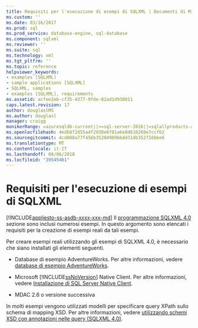 ```yaml
---
title: Requisiti per l'esecuzione di esempi di SQLXML | Documenti di Microsoft
ms.custom: ''
ms.date: 03/16/2017
ms.prod: sql
ms.prod_service: database-engine, sql-database
ms.component: sqlxml
ms.reviewer: ''
ms.suite: sql
ms.technology: xml
ms.tgt_pltfrm: ''
ms.topic: reference
helpviewer_keywords:
- examples [SQLXML]
- sample applications [SQLXML]
- SQLXML, samples
- examples [SQLXML], requirements
ms.assetid: acfee2eb-cf35-4377-9fde-82ad1d938011
caps.latest.revision: 17
author: douglaslMS
ms.author: douglasl
manager: craigg
monikerRange: =azuresqldb-current||>=sql-server-2016||=sqlallproducts-allversions||>=sql-server-linux-2017
ms.openlocfilehash: 4edb8f2d55a4f2938e6f81a6e8d610260e7ccfb2
ms.sourcegitcommit: 4cd008a77f456b35204989bbdd31db352716bbe6
ms.translationtype: MT
ms.contentlocale: it-IT
ms.lasthandoff: 08/06/2018
ms.locfileid: "39545461"
---
```

# <a name="requirements-for-running-sqlxml-examples"></a>Requisiti per l'esecuzione di esempi di SQLXML
[!INCLUDE[appliesto-ss-asdb-xxxx-xxx-md](../../includes/appliesto-ss-asdb-xxxx-xxx-md.md)]
  Il [programmazione SQLXML 4.0](../../relational-databases/sqlxml/sqlxml-4-0-programming-concepts.md) sezione sono inclusi numerosi esempi. In questo argomento sono elencati i requisiti per la creazione di esempi reali da tali esempi.  
  
 Per creare esempi reali utilizzando gli esempi di SQLXML 4.0, è necessario che siano installati gli elementi seguenti.  
  
-   Database di esempio AdventureWorks. Per altre informazioni, vedere [database di esempio AdventureWorks](http://msftdbprodsamples.codeplex.com/).  
  
-   Microsoft [!INCLUDE[ssNoVersion](../../includes/ssnoversion-md.md)] Native Client. Per altre informazioni, vedere [Installazione di SQL Server Native Client](../../relational-databases/native-client/applications/installing-sql-server-native-client.md).  
  
-   MDAC 2.6 o versione successiva  
  
 In molti esempi vengono utilizzati modelli per specificare query XPath sullo schema di mapping XSD. Per altre informazioni, vedere [utilizzando schemi XSD con annotazioni nelle query &#40;SQLXML 4.0&#41;](../../relational-databases/sqlxml/annotated-xsd-schemas/using-annotated-xsd-schemas-in-queries-sqlxml-4-0.md).  
  
  
